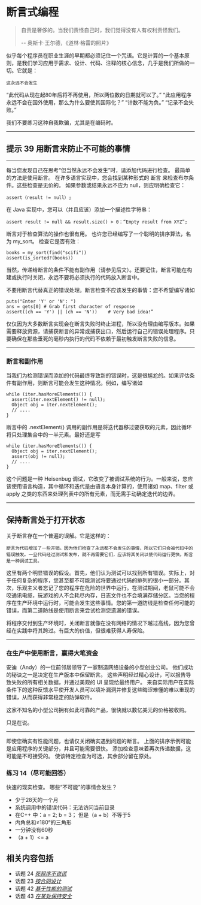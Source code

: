 # 断言式编程
<!-- 2020.03.31 -->

> 自责是奢侈的。当我们责怪自己时，我们觉得没有人有权利责怪我们。
>
> -- 奥斯卡·王尔德，《道林·格雷的照片》

似乎每个程序员在职业生涯的早期都必须记住一个咒语。它是计算的一个基本原则，是我们学习应用于需求、设计、代码、注释的核心信念，几乎是我们所做的一切。它就是：

    这永远不会发生

“此代码从现在起80年后将不再使用，所以两位数的日期就可以了。” “此应用程序永远不会在国外使用，那么为什么要使其国际化？” “计数不能为负。” “记录不会失败。”

我们不要练习这种自我欺骗，尤其是在编码时。

---
## 提示 39 用断言来防止不可能的事情
---

每当您发现自己在思考“但当然永远不会发生”时，请添加代码进行检查。 最简单的方法是使用断言。 在许多语言实现中，您会找到某种形式的 断言 来检查布尔条件。这些检查是无价的。 如果参数或结果永远不应为 null，则应明确检查它：

    assert（result != null）;

在 Java 实现中，您可以（并且应该）添加一个描述性字符串：

    assert result != null && result.size() > 0：“Empty result from XYZ”;

断言对于检查算法的操作也很有用。 也许您已经编写了一个聪明的排序算法，名为 my_sort。 检查它是否有效：

    books = my_sort(find("scifi"))
    assert(is_sorted?(books))

当然，传递给断言的条件不能有副作用（请参见后文）。还要记住，断言可能在构建或执行时关闭，永远不要将必须执行的代码放入断言中。

不要用断言代替真正的错误处理。断言检查不应该发生的事情：您不希望编写诸如

    puts("Enter 'Y' or 'N': ")
    ans = gets[0] # Grab first character of response
    assert((ch == 'Y') || (ch == 'N'))    # Very bad idea!”

仅仅因为大多数断言实现会在断言失败时终止进程，所以没有理由编写版本。如果需要释放资源，请捕获断言的异常或捕获出口，然后运行自己的错误处理程序。只要确保在那些垂死的毫秒内执行的代码不依赖于最初触发断言失败的信息。

---
### 断言和副作用

当我们为检测错误而添加的代码最终导致新的错误时，这是很尴尬的。如果评估条件有副作用，则断言可能会发生这种情况。例如，编写诸如

    while (iter.hasMoreElements()) {
      assert(iter.nextElement() != null);
      Object obj = iter.nextElement();
      // ....
    }

断言中的 .nextElement() 调用的副作用是将迭代器移过要获取的元素，因此循环将只处理集合中的一半元素。最好还是写

    while (iter.hasMoreElements()) {
      Object obj = iter.nextElement();
      assert(obj != null);
      // ....
    }

这个问题是一种 Heisenbug 调试，它改变了被调试系统的行为。一般来说，您应该使用语言构造，其中循环和迭代是由语言本身计算的，使用诸如 map、filter 或 apply 之类的东西来处理列表中的所有元素，而无需手动确定迭代的边界。

---

## 保持断言处于打开状态

关于断言存在一个普遍的误解。它是这样的：

    断言为代码增加了一些开销。因为他们检查了永远都不会发生的事情，所以它们只会被代码中的错误触发。一旦代码经过测试和发布，就不再需要它们，应该将其关闭以使代码运行更快。断言是一种调试工具。

这里有两个明显错误的假设。首先，他们认为测试可以找到所有错误。实际上，对于任何复杂的程序，您甚至都不可能测试将要通过代码的排列的很小一部分。其次，乐观主义者忘记了您的程序在危险的世界中运行。在测试期间，老鼠可能不会咬通讯电缆，玩游戏的人不会耗尽内存，日志文件也不会填满存储分区。当您的程序在生产环境中运行时，可能会发生这些事情。您的第一道防线是检查任何可能的错误，而第二道防线是使用断言来尝试检测您遗漏的错误。

将程序交付到生产环境时，关闭断言就像在没有网络的情况下越过高线，因为您曾经在实践中将其跨过。有巨大的价值，但很难获得人寿保险。

---
### 在生产中使用断言，赢得大笔资金

安迪（Andy）的一位前邻居领导了一家制造网络设备的小型创业公司。 他们成功的秘诀之一是决定在生产版本中保留断言。 这些声明经过精心设计，可以报告导致失败的所有相关数据，并通过美观的 UI 呈现给最终用户。 来自实际用户在实际条件下的这种反馈水平使开发人员可以填补漏洞并修复这些晦涩难懂的难以重现的错误，从而获得非常稳定的防弹软件。

这家不知名的小型公司拥有如此可靠的产品，很快就以数亿美元的价格被收购。

只是在说。

---

即使您确实有性能问题，也请仅关闭确实遇到问题的断言。 上面的排序示例可能是应用程序的关键部分，并且可能需要很快。 添加检查意味着再次传递数据，这可能是不可接受的。 使该特定检查为可选，其余部分留在原处。

### 练习 14（尽可能回答）

快速的现实检查。 哪些“不可能”的事情会发生？

- 少于28天的一个月
- 系统调用中的错误代码：无法访问当前目录
- 在C++ 中：a = 2; b = 3； 但是（a + b）不等于5
- 内角总和≠180°的三角形
- 一分钟没有60秒
- （a + 1）<= a

## 相关内容包括

- 话题 24 [_死程序不说谎_](./死程序不说谎.md)
- 话题 23 [_按合同设计_](./按合同设计.md)
- 话题 42 [_基于性能的测试_](../Chapter7/基于性能的测试.md)
- 话题 43 [_在某处保持安全_](../Chapter7/在某处保持安全.md)
